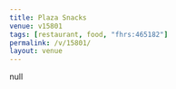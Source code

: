 ```yaml
---
title: Plaza Snacks
venue: v15801
tags: [restaurant, food, "fhrs:465182"]
permalink: /v/15801/
layout: venue
---
```

null